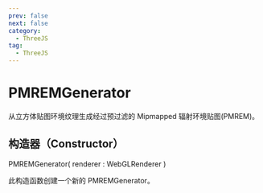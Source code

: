 ```yaml
---
prev: false
next: false
category:
  - ThreeJS
tag:
  - ThreeJS
---
```


# PMREMGenerator

从立方体贴图环境纹理生成经过预过滤的 Mipmapped 辐射环境贴图(PMREM)。

<!-- more -->

## 构造器（Constructor）

PMREMGenerator( renderer : WebGLRenderer )

此构造函数创建一个新的 PMREMGenerator。
